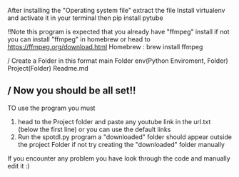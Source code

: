 After installing the "Operating system file" extract the file
Install virtualenv and activate it in your terminal
then
pip install pytube

!!Note this program is expected that you already have "ffmpeg" install if not you can install "ffmpeg" in homebrew or head to https://ffmpeg.org/download.html
Homebrew : brew install ffmpeg

/
Create a Folder in this format
main Folder
      env(Python Enviroment, Folder)
      Project(Folder)
      Readme.md
      

/
Now you should be all set!!
-----------------------------
TO use the program you must 
1. head to the Project folder and paste any youtube link in the url.txt (below the first line) or you can use the default links
2. Run the spotdl.py program a "downloaded" folder should appear outside the project Folder
            if not try creating the "downloaded" folder manually

If you encounter any problem you have look through the code and manually edit it :)

